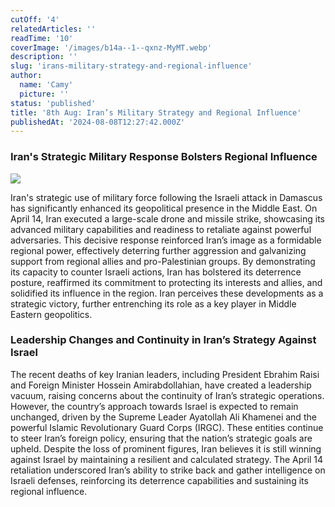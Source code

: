 ```yaml
---
cutOff: '4'
relatedArticles: ''
readTime: '10'
coverImage: '/images/b14a--1--qxnz-MyMT.webp'
description: ''
slug: 'irans-military-strategy-and-regional-influence'
author:
  name: 'Camy'
  picture: ''
status: 'published'
title: '8th Aug: Iran’s Military Strategy and Regional Influence'
publishedAt: '2024-08-08T12:27:42.000Z'
---
```


### Iran's Strategic Military Response Bolsters Regional Influence

![](/images/b14a--1--QxNz.webp)

Iran's strategic use of military force following the Israeli attack in Damascus has significantly enhanced its geopolitical presence in the Middle East. On April 14, Iran executed a large-scale drone and missile strike, showcasing its advanced military capabilities and readiness to retaliate against powerful adversaries. This decisive response reinforced Iran’s image as a formidable regional power, effectively deterring further aggression and galvanizing support from regional allies and pro-Palestinian groups. By demonstrating its capacity to counter Israeli actions, Iran has bolstered its deterrence posture, reaffirmed its commitment to protecting its interests and allies, and solidified its influence in the region. Iran perceives these developments as a strategic victory, further entrenching its role as a key player in Middle Eastern geopolitics.

### Leadership Changes and Continuity in Iran’s Strategy Against Israel

The recent deaths of key Iranian leaders, including President Ebrahim Raisi and Foreign Minister Hossein Amirabdollahian, have created a leadership vacuum, raising concerns about the continuity of Iran’s strategic operations. However, the country’s approach towards Israel is expected to remain unchanged, driven by the Supreme Leader Ayatollah Ali Khamenei and the powerful Islamic Revolutionary Guard Corps (IRGC). These entities continue to steer Iran’s foreign policy, ensuring that the nation’s strategic goals are upheld. Despite the loss of prominent figures, Iran believes it is still winning against Israel by maintaining a resilient and calculated strategy. The April 14 retaliation underscored Iran’s ability to strike back and gather intelligence on Israeli defenses, reinforcing its deterrence capabilities and sustaining its regional influence.